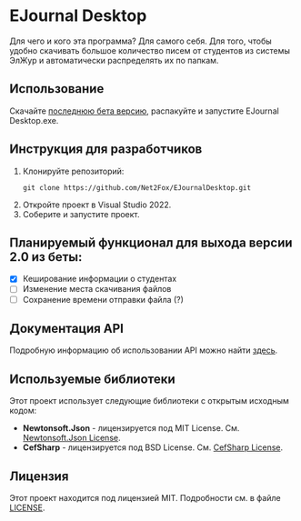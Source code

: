 # EJournal Desktop

Для чего и кого эта программа? Для самого себя. Для того, чтобы удобно скачивать большое количество писем от студентов из системы ЭлЖур и автоматически распределять их по папкам. 

## Использование
Скачайте [последнюю бета версию](https://github.com/Net2Fox/EJournalDesktop/releases/), распакуйте и запустите EJournal Desktop.exe.

## Инструкция для разработчиков
1. Клонируйте репозиторий:
   ```
   git clone https://github.com/Net2Fox/EJournalDesktop.git
   ```
2. Откройте проект в Visual Studio 2022.
3. Соберите и запустите проект.

## Планируемый функционал для выхода версии 2.0 из беты:
- [x] Кеширование информации о студентах
- [ ] Изменение места скачивания файлов
- [ ] Сохранение времени отправки файла (?)

## Документация API

Подробную информацию об использовании API можно найти [здесь](API_DOCUMENTATION.md).

## Используемые библиотеки

Этот проект использует следующие библиотеки с открытым исходным кодом:

- **Newtonsoft.Json** - лицензируется под MIT License. См. [Newtonsoft.Json License](https://github.com/JamesNK/Newtonsoft.Json?tab=MIT-1-ov-file#readme).
- **CefSharp** - лицензируется под BSD License. См. [CefSharp License](https://github.com/cefsharp/CefSharp?tab=License-1-ov-file#readme).

## Лицензия
Этот проект находится под лицензией MIT. Подробности см. в файле [LICENSE](LICENSE).

